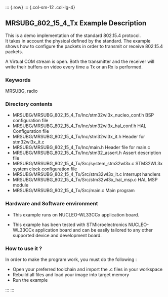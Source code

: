::: {.row}
::: {.col-sm-12 .col-lg-4}
## <b>MRSUBG_802_15_4_Tx Example Description</b>

This is a demo implementation of the standard 802.15.4 protocol.  
It takes in account the physical defined by the standard. The example shows how to configure the packets in order to transmit or receive 802.15.4 packets.

A Virtual COM stream is open. Both the transmitter and the receiver will write their buffers on video every time a Tx or an Rx is performed.

### <b>Keywords</b>

MRSUBG, radio

### <b>Directory contents</b>

  - MRSUBG/MRSUBG_802_15_4_Tx/Inc/stm32wl3x_nucleo_conf.h   BSP configuration file
  - MRSUBG/MRSUBG_802_15_4_Tx/Inc/stm32wl3x_hal_conf.h      HAL Configuration file
  - MRSUBG/MRSUBG_802_15_4_Tx/Inc/stm32wl3x_it.h            Header for stm32wl3x_it.c
  - MRSUBG/MRSUBG_802_15_4_Tx/Inc/main.h                    Header file for main.c
  - MRSUBG/MRSUBG_802_15_4_Tx/Inc/stm32_assert.h            Assert description file
  - MRSUBG/MRSUBG_802_15_4_Tx/Src/system_stm32wl3x.c        STM32WL3x system clock configuration file
  - MRSUBG/MRSUBG_802_15_4_Tx/Src/stm32wl3x_it.c            Interrupt handlers
  - MRSUBG/MRSUBG_802_15_4_Tx/Src/stm32wl3x_hal_msp.c       HAL MSP module
  - MRSUBG/MRSUBG_802_15_4_Tx/Src/main.c                    Main program

### <b>Hardware and Software environment</b>

  - This example runs on NUCLEO-WL33CCx application board.

  - This example has been tested with STMicroelectronics NUCLEO-WL33CCx application board and can be easily tailored to any other supported device and development board.  

### <b>How to use it ?</b>

In order to make the program work, you must do the following :

 - Open your preferred toolchain and import the .c files in your workspace
 - Rebuild all files and load your image into target memory
 - Run the example

:::
:::